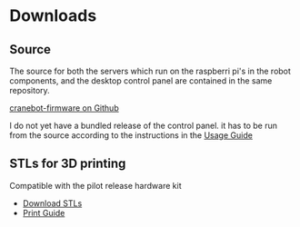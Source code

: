# Downloads

## Source

The source for both the servers which run on the raspberri pi's in the robot components, and the desktop control panel are contained in the same repository.

[cranebot-firmware on Github](https://github.com/nhnifong/cranebot3-firmware)

I do not yet have a bundled release of the control panel. it has to be run from the source according to the instructions in the [Usage Guide](Guides/usage_guide.md)

## STLs for 3D printing

Compatible with the pilot release hardware kit

 * [Download STLs](stringman_printables.zip)
 * [Print Guide](Guides/usage_guide.md)